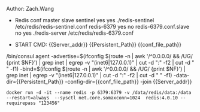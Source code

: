 Author: Zach.Wang

- Redis conf
						master 			slave
sentinel		 		 yes		 	 yes			./redis-sentinel /etc/redis/redis-sentinel.conf
redis-6379		 		 yes		 	 no
redis-6379.conf.slave	 no				 yes
./redis-server /etc/redis/redis-6379.conf

- START CMD:
{{Server_addr}} {{Persistent_Path}} {{conf_file_path}}

/bin/consul agent -advertise=$(ifconfig $(route -n | awk '/^0.0.0.0/ && /UG/ {print $NF}') | grep inet | egrep -v "(inet6|127.0.0.1)" | cut -d ":" -f2 | cut -d " " -f1) -bind=$(ifconfig $(route -n | awk '/^0.0.0.0/ && /UG/ {print $NF}') | grep inet | egrep -v "(inet6|127.0.0.1)" | cut -d ":" -f2 | cut -d " " -f1) -data-dir={{Persistent_Path}} -config-dir={{conf_file_path}} -join {{Server_addr}}

```
docker run -d -it --name redis -p 6379:6379 -v /data/redis/data:/data --restart=always  --sysctl net.core.somaxconn=1024  redis:4.0.10 --requirepass "123456"

```